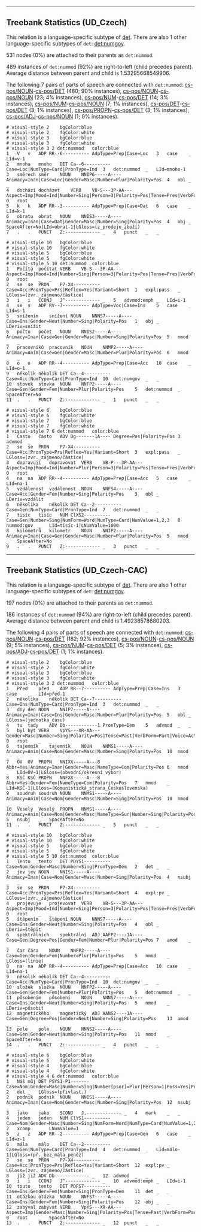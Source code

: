 

--------------------------------------------------------------------------------

## Treebank Statistics (UD_Czech)

This relation is a language-specific subtype of [det]().
There are also 1 other language-specific subtypes of `det`: [det:numgov]().

531 nodes (0%) are attached to their parents as `det:nummod`.

489 instances of `det:nummod` (92%) are right-to-left (child precedes parent).
Average distance between parent and child is 1.53295668549906.

The following 7 pairs of parts of speech are connected with `det:nummod`: [cs-pos/NOUN]()-[cs-pos/DET]() (480; 90% instances), [cs-pos/NOUN]()-[cs-pos/NOUN]() (23; 4% instances), [cs-pos/NUM]()-[cs-pos/DET]() (14; 3% instances), [cs-pos/NUM]()-[cs-pos/NOUN]() (7; 1% instances), [cs-pos/DET]()-[cs-pos/DET]() (3; 1% instances), [cs-pos/PROPN]()-[cs-pos/DET]() (3; 1% instances), [cs-pos/ADJ]()-[cs-pos/NOUN]() (1; 0% instances).


~~~ conllu
# visual-style 2	bgColor:blue
# visual-style 2	fgColor:white
# visual-style 3	bgColor:blue
# visual-style 3	fgColor:white
# visual-style 3 2 det:nummod	color:blue
1	V	v	ADP	RR--6----------	AdpType=Prep|Case=Loc	3	case	_	LId=v-1
2	mnoha	mnoho	DET	Ca--6----------	Case=Loc|NumType=Card|PronType=Ind	3	det:nummod	_	LId=mnoho-1
3	směrech	směr	NOUN	NNIP6-----A----	Animacy=Inan|Case=Loc|Gender=Masc|Number=Plur|Polarity=Pos	4	obl	_	_
4	dochází	docházet	VERB	VB-S---3P-AA---	Aspect=Imp|Mood=Ind|Number=Sing|Person=3|Polarity=Pos|Tense=Pres|VerbForm=Fin|Voice=Act	0	root	_	_
5	k	k	ADP	RR--3----------	AdpType=Prep|Case=Dat	6	case	_	LId=k-1
6	obratu	obrat	NOUN	NNIS3-----A----	Animacy=Inan|Case=Dat|Gender=Masc|Number=Sing|Polarity=Pos	4	obj	_	SpaceAfter=No|LId=obrat-1|LGloss=(z_prodeje_zboží)
7	.	.	PUNCT	Z:-------------	_	4	punct	_	_

~~~


~~~ conllu
# visual-style 10	bgColor:blue
# visual-style 10	fgColor:white
# visual-style 5	bgColor:blue
# visual-style 5	fgColor:white
# visual-style 5 10 det:nummod	color:blue
1	Počítá	počítat	VERB	VB-S---3P-AA---	Aspect=Imp|Mood=Ind|Number=Sing|Person=3|Polarity=Pos|Tense=Pres|VerbForm=Fin|Voice=Act	0	root	_	_
2	se	se	PRON	P7-X4----------	Case=Acc|PronType=Prs|Reflex=Yes|Variant=Short	1	expl:pass	_	LGloss=(zvr._zájmeno/částice)
3	i	i	CCONJ	J^-------------	_	5	advmod:emph	_	LId=i-1
4	se	s	ADP	RV--7----------	AdpType=Voc|Case=Ins	5	case	_	LId=s-1
5	snížením	snížení	NOUN	NNNS7-----A----	Case=Ins|Gender=Neut|Number=Sing|Polarity=Pos	1	obj	_	LDeriv=snížit
6	počtu	počet	NOUN	NNIS2-----A----	Animacy=Inan|Case=Gen|Gender=Masc|Number=Sing|Polarity=Pos	5	nmod	_	_
7	pracovníků	pracovník	NOUN	NNMP2-----A----	Animacy=Anim|Case=Gen|Gender=Masc|Number=Plur|Polarity=Pos	6	nmod	_	_
8	o	o	ADP	RR--4----------	AdpType=Prep|Case=Acc	10	case	_	LId=o-1
9	několik	několik	DET	Ca--4----------	Case=Acc|NumType=Card|PronType=Ind	10	det:numgov	_	_
10	stovek	stovka	NOUN	NNFP2-----A----	Case=Gen|Gender=Fem|Number=Plur|Polarity=Pos	5	det:nummod	_	SpaceAfter=No
11	.	.	PUNCT	Z:-------------	_	1	punct	_	_

~~~


~~~ conllu
# visual-style 6	bgColor:blue
# visual-style 6	fgColor:white
# visual-style 7	bgColor:blue
# visual-style 7	fgColor:white
# visual-style 7 6 det:nummod	color:blue
1	Často	často	ADV	Dg-------1A----	Degree=Pos|Polarity=Pos	3	advmod	_	_
2	se	se	PRON	P7-X4----------	Case=Acc|PronType=Prs|Reflex=Yes|Variant=Short	3	expl:pass	_	LGloss=(zvr._zájmeno/částice)
3	dopravují	dopravovat	VERB	VB-P---3P-AA---	Aspect=Imp|Mood=Ind|Number=Plur|Person=3|Polarity=Pos|Tense=Pres|VerbForm=Fin|Voice=Act	0	root	_	_
4	na	na	ADP	RR--4----------	AdpType=Prep|Case=Acc	5	case	_	LId=na-1
5	vzdálenost	vzdálenost	NOUN	NNFS4-----A----	Case=Acc|Gender=Fem|Number=Sing|Polarity=Pos	3	obl	_	LDeriv=vzdálit
6	několika	několik	DET	Ca--2----------	Case=Gen|NumType=Card|PronType=Ind	7	det:nummod	_	_
7	tisíc	tisíc	NUM	ClXS2----------	Case=Gen|Number=Sing|NumForm=Word|NumType=Card|NumValue=1,2,3	8	nummod:gov	_	LId=tisíc-1|LNumValue=1000
8	kilometrů	kilometr	NOUN	NNIP2-----A----	Animacy=Inan|Case=Gen|Gender=Masc|Number=Plur|Polarity=Pos	5	nmod	_	SpaceAfter=No
9	.	.	PUNCT	Z:-------------	_	3	punct	_	_

~~~




--------------------------------------------------------------------------------

## Treebank Statistics (UD_Czech-CAC)

This relation is a language-specific subtype of [det]().
There are also 1 other language-specific subtypes of `det`: [det:numgov]().

197 nodes (0%) are attached to their parents as `det:nummod`.

186 instances of `det:nummod` (94%) are right-to-left (child precedes parent).
Average distance between parent and child is 1.49238578680203.

The following 4 pairs of parts of speech are connected with `det:nummod`: [cs-pos/NOUN]()-[cs-pos/DET]() (182; 92% instances), [cs-pos/NOUN]()-[cs-pos/NOUN]() (9; 5% instances), [cs-pos/NUM]()-[cs-pos/DET]() (5; 3% instances), [cs-pos/ADJ]()-[cs-pos/DET]() (1; 1% instances).


~~~ conllu
# visual-style 2	bgColor:blue
# visual-style 2	fgColor:white
# visual-style 3	bgColor:blue
# visual-style 3	fgColor:white
# visual-style 3 2 det:nummod	color:blue
1	Před	před	ADP	RR--7----------	AdpType=Prep|Case=Ins	3	case	_	LId=před-1
2	několika	několik	DET	Ca--7----------	Case=Ins|NumType=Card|PronType=Ind	3	det:nummod	_	_
3	dny	den	NOUN	NNIP7-----A----	Animacy=Inan|Case=Ins|Gender=Masc|Number=Plur|Polarity=Pos	5	obl	_	LGloss=(jednotka_času)
4	tu	tady	ADV	Db------------1	PronType=Dem	5	advmod	_	_
5	byl	být	VERB	VpYS---XR-AA---	Gender=Masc|Number=Sing|Polarity=Pos|Tense=Past|VerbForm=Part|Voice=Act	0	root	_	_
6	tajemník	tajemník	NOUN	NNMS1-----A----	Animacy=Anim|Case=Nom|Gender=Masc|Number=Sing|Polarity=Pos	10	nmod	_	_
7	OV	OV	PROPN	NNIXX-----A---8	Abbr=Yes|Animacy=Inan|Gender=Masc|NameType=Com|Polarity=Pos	6	nmod	_	LId=OV-1|LGloss=(obvodní/okresní_výbor)
8	KSČ	KSČ	PROPN	NNFXX-----A---8	Abbr=Yes|Gender=Fem|NameType=Com|Polarity=Pos	7	nmod	_	LId=KSČ-1|LGloss=(Komunistická_strana_Československa)
9	soudruh	soudruh	NOUN	NNMS1-----A----	Animacy=Anim|Case=Nom|Gender=Masc|Number=Sing|Polarity=Pos	10	nmod	_	_
10	Veselý	Veselý	PROPN	NNMS1-----A----	Animacy=Anim|Case=Nom|Gender=Masc|NameType=Sur|Number=Sing|Polarity=Pos	5	nsubj	_	SpaceAfter=No
11	.	.	PUNCT	Z:-------------	_	5	punct	_	_

~~~


~~~ conllu
# visual-style 10	bgColor:blue
# visual-style 10	fgColor:white
# visual-style 5	bgColor:blue
# visual-style 5	fgColor:white
# visual-style 5 10 det:nummod	color:blue
1	Tento	tento	DET	PDYS1----------	Case=Nom|Gender=Masc|Number=Sing|PronType=Dem	2	det	_	_
2	jev	jev	NOUN	NNIS1-----A----	Animacy=Inan|Case=Nom|Gender=Masc|Number=Sing|Polarity=Pos	4	nsubj	_	_
3	se	se	PRON	P7-X4----------	Case=Acc|PronType=Prs|Reflex=Yes|Variant=Short	4	expl:pv	_	LGloss=(zvr._zájmeno/částice)
4	projevuje	projevovat	VERB	VB-S---3P-AA---	Aspect=Imp|Mood=Ind|Number=Sing|Person=3|Polarity=Pos|Tense=Pres|VerbForm=Fin|Voice=Act	0	root	_	_
5	štěpením	štěpení	NOUN	NNNS7-----A----	Case=Ins|Gender=Neut|Number=Sing|Polarity=Pos	4	obl	_	LDeriv=štěpit
6	spektrálních	spektrální	ADJ	AAFP2----1A----	Case=Gen|Degree=Pos|Gender=Fem|Number=Plur|Polarity=Pos	7	amod	_	_
7	čar	čára	NOUN	NNFP2-----A----	Case=Gen|Gender=Fem|Number=Plur|Polarity=Pos	5	nmod	_	LGloss=(linie)
8	na	na	ADP	RR--4----------	AdpType=Prep|Case=Acc	10	case	_	LId=na-1
9	několik	několik	DET	Ca--4----------	Case=Acc|NumType=Card|PronType=Ind	10	det:numgov	_	_
10	složek	složka	NOUN	NNFP2-----A----	Case=Gen|Gender=Fem|Number=Plur|Polarity=Pos	5	det:nummod	_	_
11	působením	působení	NOUN	NNNS7-----A----	Case=Ins|Gender=Neut|Number=Sing|Polarity=Pos	5	nmod	_	LDeriv=působit
12	magnetického	magnetický	ADJ	AANS2----1A----	Case=Gen|Degree=Pos|Gender=Neut|Number=Sing|Polarity=Pos	13	amod	_	_
13	pole	pole	NOUN	NNNS2-----A----	Case=Gen|Gender=Neut|Number=Sing|Polarity=Pos	11	nmod	_	SpaceAfter=No
14	.	.	PUNCT	Z:-------------	_	4	punct	_	_

~~~


~~~ conllu
# visual-style 6	bgColor:blue
# visual-style 6	fgColor:white
# visual-style 4	bgColor:blue
# visual-style 4	fgColor:white
# visual-style 4 6 det:nummod	color:blue
1	Náš	můj	DET	PSYS1-P1-------	Case=Nom|Gender=Masc|Number=Sing|Number[psor]=Plur|Person=1|Poss=Yes|PronType=Prs	2	det	_	LGloss=(přivlast.)
2	podnik	podnik	NOUN	NNIS1-----A----	Animacy=Inan|Case=Nom|Gender=Masc|Number=Sing|Polarity=Pos	12	nsubj	_	_
3	jako	jako	SCONJ	J,-------------	_	4	mark	_	_
4	jeden	jeden	NUM	ClYS1----------	Case=Nom|Gender=Masc|Number=Sing|NumForm=Word|NumType=Card|NumValue=1,2,3	2	xcomp	_	LNumValue=1
5	z	z	ADP	RR--2----------	AdpType=Prep|Case=Gen	6	case	_	LId=z-1
6	mála	málo	DET	Ca--2----------	Case=Gen|NumType=Card|PronType=Ind	4	det:nummod	_	LId=málo-1|LGloss=(př._bez_mála_peněz)
7	se	se	PRON	P7-X4----------	Case=Acc|PronType=Prs|Reflex=Yes|Variant=Short	12	expl:pv	_	LGloss=(zvr._zájmeno/částice)
8	již	již	ADV	Db-------------	_	12	advmod	_	_
9	i	i	CCONJ	J^-------------	_	10	advmod:emph	_	LId=i-1
10	touto	tento	DET	PDFS7----------	Case=Ins|Gender=Fem|Number=Sing|PronType=Dem	11	det	_	_
11	otázkou	otázka	NOUN	NNFS7-----A----	Case=Ins|Gender=Fem|Number=Sing|Polarity=Pos	12	obj	_	_
12	zabýval	zabývat	VERB	VpYS---XR-AA---	Aspect=Imp|Gender=Masc|Number=Sing|Polarity=Pos|Tense=Past|VerbForm=Part|Voice=Act	0	root	_	SpaceAfter=No
13	.	.	PUNCT	Z:-------------	_	12	punct	_	_

~~~


